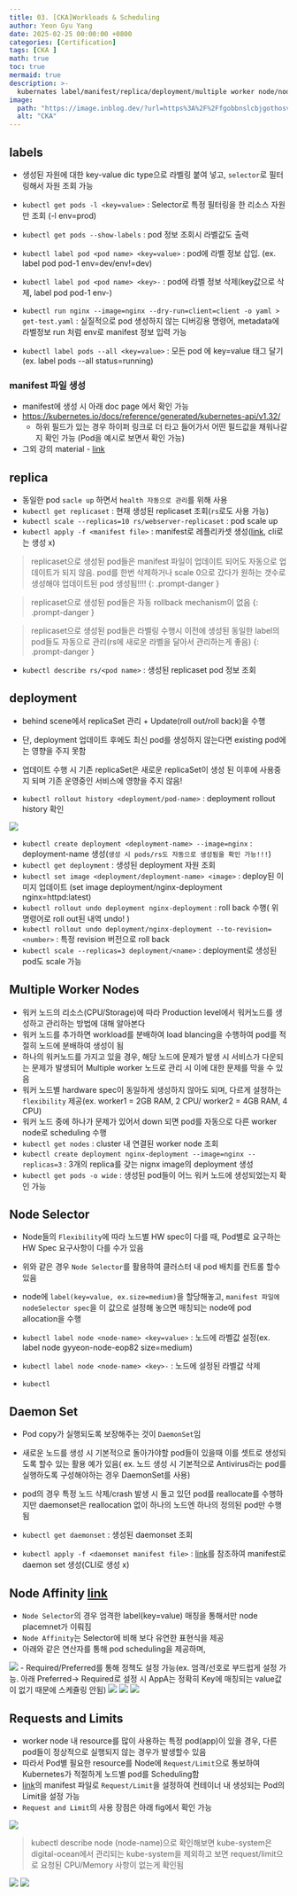 ```yaml
---
title: 03. [CKA]Workloads & Scheduling
author: Yeon Gyu Yang
date: 2025-02-25 00:00:00 +0800
categories: [Certification]
tags: [CKA ]
math: true
toc: true
mermaid: true
description: >-
  kubernates label/manifest/replica/deployment/multiple worker node/node selector/daemonset/node affinity에 대해 알아보자
image:
  path: "https://image.inblog.dev/?url=https%3A%2F%2Ffgobbnslcbjgothosvni.supabase.co%2Fstorage%2Fv1%2Fobject%2Fpublic%2Fimages%2Ffeatured_image%2F2024-08-25T17%3A27%3A36.968Z-4e6c06c4-6921-46e5-9e24-888b926522af&w=750&q=75"
  alt: "CKA"
---
```


## labels
- 생성된 자원에 대한 key-value dic type으로 라벨링 붙여 넣고, `selector`로 필터링해서 자원 조회 가능

- `kubectl get pods -l <key=value>` : Selector로 특정 필터링을 한 리소스 자원만 조회 (-l env=prod)
- `kubectl get pods --show-labels` : pod 정보 조회시 라벨값도 출력
- `kubectl label pod <pod name> <key=value>` : pod에 라벨 정보 삽입. (ex. label pod pod-1 env=dev/env!=dev)
- `kubectl label pod <pod name> <key>-` : pod에 라벨 정보 삭제(key값으로 삭제, label pod pod-1 env-)
- `kubectl run nginx --image=nginx --dry-run=client=client -o yaml > get-test.yaml` : 실질적으로 pod 생성하지 않는 디버깅용 명령어, metadata에 라벨정보 run 처럼 env로 manifest 정보 입력 가능
- `kubectl label pods --all <key=value>` : 모든 pod 에 key=value 태그 달기 (ex. label pods --all status=running)

### manifest 파일 생성
- manifest에 생성 시 아래 doc page 에서 확인 가능
- https://kubernetes.io/docs/reference/generated/kubernetes-api/v1.32/
  - 하위 필드가 있는 경우 하이퍼 링크로 더 타고 들어가서 어떤 필드값을 채워나갈지 확인 가능 (Pod을 예시로 보면서 확인 가능)
- 그외 강의 material - [link](https://github.com/zealvora/certified-kubernetes-administrator/blob/master/Domain%201%20-%20Core%20Concepts/manifest-structure.md)

## replica
- 동일한 pod `sacle up` 하면서 `health 자동으로 관리`를 위해 사용
- `kubectl get replicaset` : 현재 생성된 replicaset 조회(`rs`로도 사용 가능)
- `kubectl scale --replicas=10 rs/webserver-replicaset` : pod scale up
- `kubectl apply -f <manifest file>` : manifest로 레플리카셋 생성([link](https://kubernetes.io/ko/docs/concepts/workloads/controllers/replicaset/), cli로는 생성 x)

> replicaset으로 생성된 pod들은 manifest 파일이 업데이트 되어도 자동으로 업데이트가 되지 않음. pod를 한번 삭제하거나 scale 0으로 갔다가 원하는 갯수로 생성해야 업데이트된  pod 생성됨!!!!
{: .prompt-danger }

> replicaset으로 생성된 pod들은 자동 rollback mechanism이 없음
{: .prompt-danger }

> replicaset으로 생성된 pod들은 라벨링 수행시 이전에 생성된 동일한 label의 pod들도 자동으로 관리(rs에 새로운 라벨을 달아서 관리하는게 좋음)
{: .prompt-danger }

- `kubectl describe rs/<pod name>` : 생성된 replicaset pod 정보 조회
 

## deployment
- behind scene에서 replicaSet 관리 + Update(roll out/roll back)을 수행 
- 단, deployment 업데이트 후에도 최신 pod를 생성하지 않는다면 existing pod에는 영향을 주지 못함
- 업데이트 수행 시 기존 replicaSet은 새로운 replicaSet이 생성 된 이후에 사용중지 되며 기존 운영중인 서비스에 영향을 주지 않음!

- `kubectl rollout history <deployment/pod-name>` : deployment rollout history 확인

<img src="/assets/img/post/cka/2.png">

- `kubectl create deployment <deployment-name> --image=nginx` : deployment-name 생성(`생성 시 pods/rs도 자동으로 생성됨을 확인 가능!!!`)
- `kubectl get deployment` : 생성된 deployment 자원 조회
- `kubectl set image <deployment/deployment-name> <image>` : deploy된 이미지 업데이트 (set image deployment/nginx-deployment nginx=httpd:latest)
- `kubectl rollout undo deployment nginx-deployment` : roll back 수행( 위 명령어로 roll out된 내역 undo! )
- `kubectl rollout undo deployment/nginx-deployment --to-revision=<number>` : 특정 revision 버전으로 roll back
- `kubectl scale --replicas=3 deployment/<name>` : deployment로 생성된 pod도 scale 가능

## Multiple Worker Nodes
- 워커 노드의 리소스(CPU/Storage)에 따라 Production level에서 워커노드를 생성하고 관리하는 방법에 대해 알아본다
- 워커 노드를 추가하면 workload를 분배하여 load blancing을 수행하여 pod를 적절히 노드에 분배하여 생성이 됨
- 하나의 워커노드를 가지고 있을 경우, 해당 노드에 문제가 발생 시 서비스가 다운되는 문제가 발생되어 Multiple worker 노드로 관리 시 이에 대한 문제를 막을 수 있음
- 워커 노드별 hardware spec이 동일하게 생성하지 않아도 되며, 다르게 설정하는 `flexibility` 제공(ex. worker1 = 2GB RAM, 2 CPU/ worker2 = 4GB RAM, 4 CPU)
- 워커 노드 중에 하나가 문제가 있어서 down 되면 pod를 자동으로 다른 worker node로 scheduling 수행
- `kubectl get nodes` : cluster 내 연결된 worker node 조회
- `kubectl create deployment nginx-deployment --image=nginx --replicas=3` : 3개의 replica를 갖는 nignx image의 deployment 생성
- `kubectl get pods -o wide` : 생성된 pod들이 어느 워커 노드에 생성되었는지 확인 가능

## Node Selector
- Node들의 `Flexibility`에 따라 노드별 HW spec이 다를 때, Pod별로 요구하는 HW Spec 요구사항이 다를 수가 있음
- 위와 같은 경우 `Node Selector`를 활용하여 클러스터 내 pod 배치를 컨트롤 할수 있음
- node에 `label(key=value, ex.size=medium)`을 할당해놓고, `manifest 파일에 nodeSelector spec`을 이 값으로 설정해 놓으면 매칭되는 node에 pod allocation을 수행

- `kubectl label node <node-name> <key=value>` : 노드에 라벨값 설정(ex. label node gyyeon-node-eop82 size=medium)
- `kubectl label node <node-name> <key>-` : 노드에 설정된 라벨값 삭제
- `kubectl `

## Daemon Set
- Pod copy가 실행되도록 보장해주는 것이 `DaemonSet`임
- 새로운 노드를 생성 시 기본적으로 돌아가야할 pod들이 있을때 이를 셋트로 생성되도록 할수 있는 활용 예가 있음( ex. 노드 생성 시 기본적으로 Antivirus라는 pod를 실행하도록 구성해야하는 경우 DaemonSet를 사용)
- pod의 경우 특정 노드 삭제/crash 발생 시 돌고 있던 pod를 reallocate를 수행하지만 daemonset은 reallocation 없이 하나의 노드엔 하나의 정의된 pod만 수행됨

- `kubectl get daemonset` : 생성된 daemonset 조회
- `kubectl apply -f <daemonset manifest file>` : [link](https://kubernetes.io/ko/docs/concepts/workloads/controllers/daemonset/)를 참조하여 manifest로 daemon set 생성(CLI로 생성 x)

## Node Affinity [link](https://kubernetes.io/ko/docs/tasks/configure-pod-container/assign-pods-nodes-using-node-affinity/)
- `Node Selector`의 경우 엄격한 label(key=value) 매칭을 통해서만 node placemnet가 이뤄짐
- `Node Affinity`는 Selector에 비해 보다 유연한 표현식을 제공
- 아래와 같은 연산자를 통해 pod scheduling을 제공하며,
<img src="/assets/img/post/cka/3.png">
- Required/Preferred를 통해 정책도 설정 가능(ex. 엄격/선호로 부드럽게 설정 가능. 아래 Preferred-> Required로 설정 시 AppA는 정확히 Key에 매칭되는 value값이 없기 때문에 스케쥴링 안됨)
<img src="/assets/img/post/cka/4.png">
<img src="/assets/img/post/cka/5.png">
<img src="/assets/img/post/cka/6.png">

## Requests and Limits 
- worker node 내 resource를 많이 사용하는 특정 pod(app)이 있을 경우, 다른 pod들이 정상적으로 실행되지 않는 경우가 발생할수 있음
- 따라서 Pod별 필요한 resource를 Node에 `Request/Limit`으로 통보하여 Kubernetes가 적절하게 노드별 pod를 Scheduling함
- [link](https://kubernetes.io/ko/docs/concepts/configuration/manage-resources-containers/)의 manifest 파일로 `Request/Limit`을 설정하여 컨테이너 내 생성되는 Pod의 Limit을 설정 가능
- `Request and Limit`의 사용 장점은 아래 fig에서 확인 가능

<img src="/assets/img/post/cka/7.png">

> kubectl describe node (node-name)으로 확인해보면 kube-system은 digital-ocean에서 관리되는 kube-system을 제외하고 보면 request/limit으로 요청된 CPU/Memory 사항이 없는게 확인됨 

<img src="/assets/img/post/cka/8.png">
<img src="/assets/img/post/cka/9.png">
